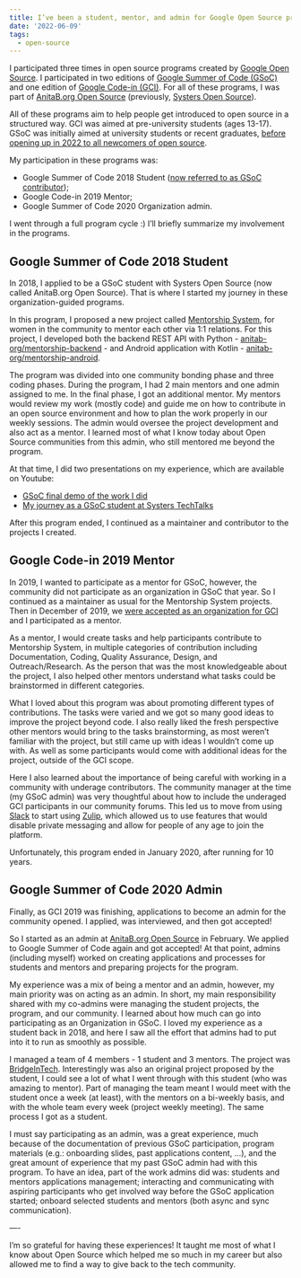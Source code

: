 ```yaml
---
title: I’ve been a student, mentor, and admin for Google Open Source programs
date: '2022-06-09'
tags:
  - open-source
---
```


I participated three times in open source programs created by [Google Open Source](https://opensource.google/). I participated in two editions of [Google Summer of Code (GSoC)](https://summerofcode.withgoogle.com/) and one edition of [Google Code-in (GCI)](https://codein.withgoogle.com/). For all of these programs, I was part of [AnitaB.org Open Source](https://github.com/anitab-org) (previously, [Systers Open Source](https://github.com/systers)).

All of these programs aim to help people get introduced to open source in a structured way. GCI was aimed at pre-university students (ages 13-17). GSoC was initially aimed at university students or recent graduates, [before opening up in 2022 to all newcomers of open source](https://opensource.googleblog.com/2021/11/expanding-google-summer-of-code-in-2022.html).

My participation in these programs was:
- Google Summer of Code 2018 Student ([now referred to as GSoC contributor](https://opensource.googleblog.com/2021/11/expanding-google-summer-of-code-in-2022.html));
- Google Code-in 2019 Mentor;
- Google Summer of Code 2020 Organization admin.

I went through a full program cycle :) I’ll briefly summarize my involvement in the programs.

## Google Summer of Code 2018 Student

In 2018, I applied to be a GSoC student with Systers Open Source (now called AnitaB.org Open Source). That is where I started my journey in these organization-guided programs.

In this program, I proposed a new project called [Mentorship System](https://summerofcode.withgoogle.com/archive/2018/projects/6592097335377920), for women in the community to mentor each other via 1:1 relations. For this project, I developed both the backend REST API with Python - [anitab-org/mentorship-backend](https://github.com/anitab-org/mentorship-backend) - and Android application with Kotlin - [anitab-org/mentorship-android](https://github.com/anitab-org/mentorship-android).

The program was divided into one community bonding phase and three coding phases. During the program, I had 2 main mentors and one admin assigned to me. In the final phase, I got an additional mentor. My mentors would review my work (mostly code) and guide me on how to contribute in an open source environment and how to plan the work properly in our weekly sessions. The admin would oversee the project development and also act as a mentor. I learned most of what I know today about Open Source communities from this admin, who still mentored me beyond the program.

At that time, I did two presentations on my experience, which are available on Youtube:
- [GSoC final demo of the work I did](https://www.youtube.com/watch?v=xRZrdR47R-w)
- [My journey as a GSoC student at Systers TechTalks](https://www.youtube.com/watch?v=eL_dy64I13E)

After this program ended, I continued as a maintainer and contributor to the projects I created.

## Google Code-in 2019 Mentor

In 2019, I wanted to participate as a mentor for GSoC, however, the community did not participate as an organization in GSoC that year. So I continued as a maintainer as usual for the Mentorship System projects. Then in December of 2019, we [were accepted as an organization for GCI](https://codein.withgoogle.com/archive/2019/organization/5698265715048448/) and I participated as a mentor.

As a mentor, I would create tasks and help participants contribute to Mentorship System, in multiple categories of contribution including Documentation, Coding, Quality Assurance, Design, and Outreach/Research. As the person that was the most knowledgeable about the project, I also helped other mentors understand what tasks could be brainstormed in different categories.

What I loved about this program was about promoting different types of contributions. The tasks were varied and we got so many good ideas to improve the project beyond code. I also really liked the fresh perspective other mentors would bring to the tasks brainstorming, as most weren’t familiar with the project, but still came up with ideas I wouldn’t come up with. As well as some participants would come with additional ideas for the project, outside of the GCI scope.

Here I also learned about the importance of being careful with working in a community with underage contributors. The community manager at the time (my GSoC admin) was very thoughtful about how to include the underaged GCI participants in our community forums. This led us to move from using [Slack](https://slack.com/) to start using [Zulip](https://zulip.com/), which allowed us to use features that would disable private messaging and allow for people of any age to join the platform.

Unfortunately, this program ended in January 2020, after running for 10 years.

## Google Summer of Code 2020 Admin

Finally, as GCI 2019 was finishing, applications to become an admin for the community opened. I applied, was interviewed, and then got accepted!

So I started as an admin at [AnitaB.org Open Source](https://github.com/anitab-org) in February. We applied to Google Summer of Code again and got accepted! At that point, admins (including myself) worked on creating applications and processes for students and mentors and preparing projects for the program.

My experience was a mix of being a mentor and an admin, however, my main priority was on acting as an admin. In short, my main responsibility shared with my co-admins were managing the student projects, the program, and our community. I learned about how much can go into participating as an Organization in GSoC. I loved my experience as a student back in 2018, and here I saw all the effort that admins had to put into it to run as smoothly as possible.

I managed a team of 4 members - 1 student and 3 mentors. The project was [BridgeInTech](https://summerofcode.withgoogle.com/archive/2020/projects/4686682311360512). Interestingly was also an original project proposed by the student, I could see a lot of what I went through with this student (who was amazing to mentor). Part of managing the team meant I would meet with the student once a week (at least), with the mentors on a bi-weekly basis, and with the whole team every week (project weekly meeting). The same process I got as a student.

I must say participating as an admin, was a great experience, much because of the documentation of previous GSoC participation, program materials (e.g.: onboarding slides, past applications content, …), and the great amount of experience that my past GSoC admin had with this program. To have an idea, part of the work admins did was: students and mentors applications management; interacting and communicating with aspiring participants who get involved way before the GSoC application started; onboard selected students and mentors (both async and sync communication).

—-

I’m so grateful for having these experiences! It taught me most of what I know about Open Source which helped me so much in my career but also allowed me to find a way to give back to the tech community.
